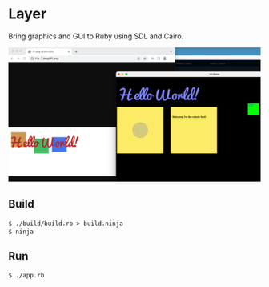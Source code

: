 # Layer

Bring graphics and GUI to Ruby using SDL and Cairo.

![](doc/screenshot_01.png)

## Build

```
$ ./build/build.rb > build.ninja
$ ninja
```

## Run

```
$ ./app.rb
```

